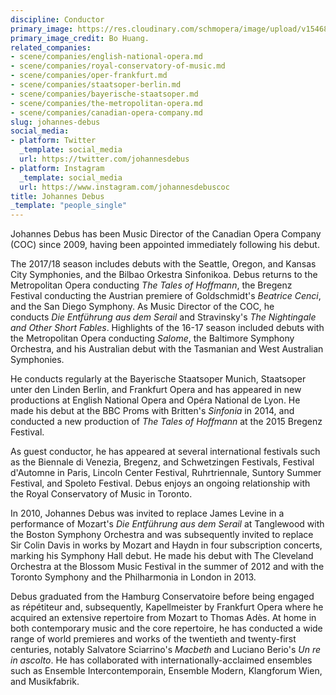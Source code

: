 ```yaml
---
discipline: Conductor
primary_image: https://res.cloudinary.com/schmopera/image/upload/v1546832839/media/2019/01/JohannesDebus.jpg
primary_image_credit: Bo Huang.
related_companies:
- scene/companies/english-national-opera.md
- scene/companies/royal-conservatory-of-music.md
- scene/companies/oper-frankfurt.md
- scene/companies/staatsoper-berlin.md
- scene/companies/bayerische-staatsoper.md
- scene/companies/the-metropolitan-opera.md
- scene/companies/canadian-opera-company.md
slug: johannes-debus
social_media:
- platform: Twitter
  _template: social_media
  url: https://twitter.com/johannesdebus
- platform: Instagram
  _template: social_media
  url: https://www.instagram.com/johannesdebuscoc
title: Johannes Debus
_template: "people_single"
---
```

Johannes Debus has been Music Director of the Canadian Opera Company (COC) since 2009, having been appointed immediately following his debut.  

The 2017/18 season includes debuts with the Seattle, Oregon, and Kansas City Symphonies, and the Bilbao Orkestra Sinfonikoa. Debus returns to the Metropolitan Opera conducting _The Tales of Hoffmann_, the Bregenz Festival conducting the Austrian premiere of Goldschmidt's _Beatrice Cenci_, and the San Diego Symphony. As Music Director of the COC, he conducts _Die Entführung aus dem Serail_ and Stravinsky's _The Nightingale and Other Short Fables_. Highlights of the 16-17 season included debuts with the Metropolitan Opera conducting _Salome_, the Baltimore Symphony Orchestra, and his Australian debut with the Tasmanian and West Australian Symphonies. 

He conducts regularly at the Bayerische Staatsoper Munich, Staatsoper unter den Linden Berlin, and Frankfurt Opera and has appeared in new productions at English National Opera and Opéra National de Lyon. He made his debut at the BBC Proms with Britten's _Sinfonia_ in 2014, and conducted a new production of _The Tales of Hoffmann_ at the 2015 Bregenz Festival. 

As guest conductor, he has appeared at several international festivals such as the Biennale di Venezia, Bregenz, and Schwetzingen Festivals, Festival d'Automne in Paris, Lincoln Center Festival, Ruhrtriennale, Suntory Summer Festival, and Spoleto Festival. Debus enjoys an ongoing relationship with the Royal Conservatory of Music in Toronto.

In 2010, Johannes Debus was invited to replace James Levine in a performance of Mozart's _Die Entführung aus dem Serail_ at Tanglewood with the Boston Symphony Orchestra and was subsequently invited to replace Sir Colin Davis in works by Mozart and Haydn in four subscription concerts, marking his Symphony Hall debut. He made his debut with The Cleveland Orchestra at the Blossom Music Festival in the summer of 2012 and with the Toronto Symphony and the Philharmonia in London in 2013.

Debus graduated from the Hamburg Conservatoire before being engaged as répétiteur and, subsequently, Kapellmeister by Frankfurt Opera where he acquired an extensive repertoire from Mozart to Thomas Adès. At home in both contemporary music and the core repertoire, he has conducted a wide range of world premieres and works of the twentieth and twenty-first centuries, notably Salvatore Sciarrino's _Macbeth_ and Luciano Berio's _Un re in ascolto_. He has collaborated with internationally-acclaimed ensembles such as Ensemble Intercontemporain, Ensemble Modern, Klangforum Wien, and Musikfabrik. 